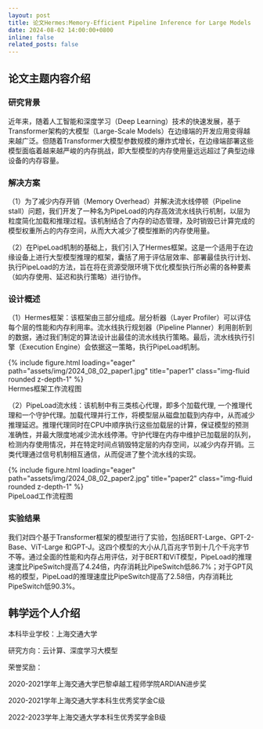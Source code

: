 ```yaml
---
layout: post
title: 论文Hermes:Memory-Efficient Pipeline Inference for Large Models on Edge Devices被IEEE International Conference on Computer Design (CCF-B) 会议接收，恭喜学远
date: 2024-08-02 14:00:00+0800
inline: false
related_posts: false
---
```


## 论文主题内容介绍

### 研究背景

近年来，随着人工智能和深度学习（Deep Learning）技术的快速发展，基于Transformer架构的大模型（Large-Scale Models）在边缘端的开发应用变得越来越广泛。但随着Transformer大模型参数规模的爆炸式增长，在边缘端部署这些模型面临着越来越严峻的内存挑战，即大型模型的内存使用量远远超过了典型边缘设备的内存容量。

### 解决方案

（1）为了减少内存开销（Memory Overhead）并解决流水线停顿（Pipeline stall）问题，我们开发了一种名为PipeLoad的内存高效流水线执行机制，以层为粒度简化加载和推理过程。该机制结合了内存的动态管理，及时销毁已计算完成的模型权重所占的内存空间，从而大大减少了模型推断的内存使用量。

（2）在PipeLoad机制的基础上，我们引入了Hermes框架。这是一个适用于在边缘设备上进行大型模型推理的框架，囊括了用于评估层效率、部署最佳执行计划、执行PipeLoad的方法，旨在将在资源受限环境下优化模型执行所必需的各种要素（如内存使用、延迟和执行策略）进行协作。

### 设计概述

（1）Hermes框架：该框架由三部分组成。层分析器（Layer Profiler）可以评估每个层的性能和内存利用率。流水线执行规划器（Pipeline Planner）利用剖析到的数据，通过我们制定的算法设计出最佳的流水线执行策略。最后，流水线执行引擎（Execution Engine）会依据这一策略，执行PipeLoad机制。

<div class="row">
    <div class="col-sm mt-3 mt-md-0">
        {% include figure.html loading="eager" path="assets/img/2024_08_02_paper1.jpg" title="paper1" class="img-fluid rounded z-depth-1" %}
    </div>
</div>
<div class="caption">
Hermes框架工作流程图
</div>

（2）PipeLoad流水线：该机制中有三类核心代理，即多个加载代理, 一个推理代理和一个守护代理。加载代理并行工作，将模型层从磁盘加载到内存中，从而减少推理延迟。推理代理同时在CPU中顺序执行这些加载层的计算，保证模型的预测准确性，并最大限度地减少流水线停滞。守护代理在内存中维护已加载层的队列，检测内存使用情况，并在特定时间点销毁特定层的内存空间，以减少内存开销。三类代理通过信号机制相互通信，从而促进了整个流水线的实现。

<div class="row">
    <div class="col-sm mt-3 mt-md-0">
        {% include figure.html loading="eager" path="assets/img/2024_08_02_paper2.jpg" title="paper2" class="img-fluid rounded z-depth-1" %}
    </div>
</div>
<div class="caption">
PipeLoad工作流程图
</div>

### 实验结果

我们对四个基于Transformer框架的模型进行了实验，包括BERT-Large、GPT-2-Base、ViT-Large 和GPT-J。这四个模型的大小从几百兆字节到十几个千兆字节不等。通过全面的性能和内存占用评估，对于BERT和ViT模型，PipeLoad的推理速度比PipeSwitch提高了4.24倍，内存消耗比PipeSwitch低86.7%；对于GPT风格的模型，PipeLoad的推理速度比PipeSwitch提高了2.58倍，内存消耗比PipeSwitch低90.3%。

## 韩学远个人介绍

本科毕业学校：上海交通大学

研究方向：云计算、深度学习大模型

荣誉奖励：

2020-2021学年上海交通大学巴黎卓越工程师学院ARDIAN进步奖 

2020-2021学年上海交通大学本科生优秀奖学金C级 

2022-2023学年上海交通大学本科生优秀奖学金B级 
